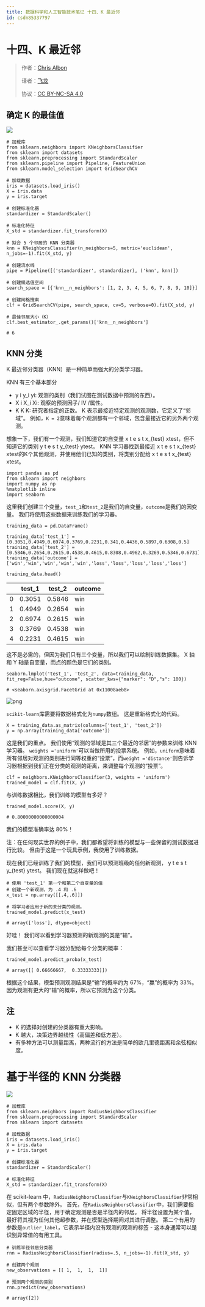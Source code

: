 ```yaml
---
title: 数据科学和人工智能技术笔记 十四、K 最近邻
id: csdn85337797
---
```


# 十四、K 最近邻

> 作者：[Chris Albon](https://chrisalbon.com/)
> 
> 译者：[飞龙](https://github.com/wizardforcel)
> 
> 协议：[CC BY-NC-SA 4.0](http://creativecommons.org/licenses/by-nc-sa/4.0/)

## 确定 K 的最佳值

![](../img/a58e33fc6628e62df599b5f28979a76d.png)

```
# 加载库
from sklearn.neighbors import KNeighborsClassifier
from sklearn import datasets
from sklearn.preprocessing import StandardScaler
from sklearn.pipeline import Pipeline, FeatureUnion
from sklearn.model_selection import GridSearchCV

# 加载数据
iris = datasets.load_iris()
X = iris.data
y = iris.target

# 创建标准化器
standardizer = StandardScaler()

# 标准化特征
X_std = standardizer.fit_transform(X)

# 拟合 5 个邻居的 KNN 分类器
knn = KNeighborsClassifier(n_neighbors=5, metric='euclidean', n_jobs=-1).fit(X_std, y)

# 创建流水线
pipe = Pipeline([('standardizer', standardizer), ('knn', knn)])

# 创建候选值空间
search_space = [{'knn__n_neighbors': [1, 2, 3, 4, 5, 6, 7, 8, 9, 10]}]

# 创建网格搜索
clf = GridSearchCV(pipe, search_space, cv=5, verbose=0).fit(X_std, y)

# 最佳邻居大小（K）
clf.best_estimator_.get_params()['knn__n_neighbors']

# 6 
```

## KNN 分类

K 最近邻分类器（KNN）是一种简单而强大的分类学习器。

KNN 有三个基本部分

*   y i y_i yi​: 观测的类别（我们试图在测试数据中预测的东西）。
*   X i X_i Xi​: 观察的预测因子/ IV /属性。
*   K K K: 研究者指定的正数。 K 表示最接近特定观测的观测数，它定义了“邻域”。 例如，`K = 2`意味着每个观测都有一个邻域，包含最接近它的另外两个观测。

想象一下，我们有一个观测，我们知道它的自变量 x t e s t x_{test} xtest​，但不知道它的类别 y t e s t y_{test} ytest​。 KNN 学习器找到最接近 x t e s t x_{test} xtest​ 的K个其他观测，并使用他们已知的类别，将类别分配给 x t e s t x_{test} xtest​。

```
import pandas as pd
from sklearn import neighbors
import numpy as np
%matplotlib inline  
import seaborn 
```

这里我们创建三个变量，`test_1`和`test_2`是我们的自变量，`outcome`是我们的因变量。 我们将使用这些数据来训练我们的学习器。

```
training_data = pd.DataFrame()

training_data['test_1'] = [0.3051,0.4949,0.6974,0.3769,0.2231,0.341,0.4436,0.5897,0.6308,0.5]
training_data['test_2'] = [0.5846,0.2654,0.2615,0.4538,0.4615,0.8308,0.4962,0.3269,0.5346,0.6731]
training_data['outcome'] = ['win','win','win','win','win','loss','loss','loss','loss','loss']

training_data.head() 
```

|  | test_1 | test_2 | outcome |
| --- | --- | --- | --- |
| 0 | 0.3051 | 0.5846 | win |
| 1 | 0.4949 | 0.2654 | win |
| 2 | 0.6974 | 0.2615 | win |
| 3 | 0.3769 | 0.4538 | win |
| 4 | 0.2231 | 0.4615 | win |

这不是必需的，但因为我们只有三个变量，所以我们可以绘制训练数据集。 X 轴和 Y 轴是自变量，而点的颜色是它们的类别。

```
seaborn.lmplot('test_1', 'test_2', data=training_data, fit_reg=False,hue="outcome", scatter_kws={"marker": "D","s": 100})

# <seaborn.axisgrid.FacetGrid at 0x11008aeb8> 
```

![png](../img/685c1f78ad36446dea3695626906cb60.png)

`scikit-learn`库需要将数据格式化为`numpy`数组。 这是重新格式化的代码。

```
X = training_data.as_matrix(columns=['test_1', 'test_2'])
y = np.array(training_data['outcome']) 
```

这是我们的重点。 我们使用“观测的邻域是其三个最近的邻居”的参数来训练 KNN 学习器。 `weights ='uniform'`可以当做所用的投票系统。 例如，`uniform`意味着所有邻居对观测的类别进行同等权重的“投票”，而`weight ='distance'`则告诉学习器根据到我们正在分类的观测的距离，来调整每个观测的“投票”。

```
clf = neighbors.KNeighborsClassifier(3, weights = 'uniform')
trained_model = clf.fit(X, y) 
```

与训练数据相比，我们训练的模型有多好？

```
trained_model.score(X, y)

# 0.80000000000000004 
```

我们的模型准确率达 80%！

注：在任何现实世界的例子中，我们都希望将训练的模型与一些保留的测试数据进行比较。 但由于这是一个玩具示例，我使用了训练数据。

现在我们已经训练了我们的模型，我们可以预测班级的任何新观测， y t e s t y_{test} ytest​。 我们现在就这样做吧！

```
# 使用 'test_1' 第一个和第二个自变量的值
# 创建一个新观测，为 .4 和 .6
x_test = np.array([[.4,.6]])

# 将学习者应用于新的未分类的观测。
trained_model.predict(x_test)

# array(['loss'], dtype=object) 
```

好哇！ 我们可以看到学习器预测的新观测的类是“输”。

我们甚至可以查看学习器分配给每个分类的概率：

```
trained_model.predict_proba(x_test)

# array([[ 0.66666667,  0.33333333]]) 
```

根据这个结果，模型预测观测结果是“输”的概率约为 67%，“赢”的概率为 33%。 因为观测有更大的“输”的概率，所以它预测为这个分类。

## 注

*   K 的选择对创建的分类器有重大影响。
*   K 越大，决策边界越线性（高偏差和低方差）。
*   有多种方法可以测量距离，两种流行的方法是简单的欧几里德距离和余弦相似度。

# 基于半径的 KNN 分类器

![](../img/9046324561c8ff113e6fcffb4506d78e.png)

```
# 加载库
from sklearn.neighbors import RadiusNeighborsClassifier
from sklearn.preprocessing import StandardScaler
from sklearn import datasets

# 加载数据
iris = datasets.load_iris()
X = iris.data
y = iris.target

# 创建标准化器
standardizer = StandardScaler()

# 标准化特征
X_std = standardizer.fit_transform(X) 
```

在 scikit-learn 中，`RadiusNeighborsClassifier`与`KNeighborsClassifier`非常相似，但有两个参数除外。 首先，在`RadiusNeighborsClassifier`中，我们需要指定固定区域的半径，用于确定观测是否是半径内的邻居。 将半径设置为某个值，最好将其视为任何其他超参数，并在模型选择期间对其进行调整。 第二个有用的参数是`outlier_label`，它表示半径内没有观测的观测的标签 - 这本身通常可以是识别异常值的有用工具。

```
# 训练半径邻居分类器
rnn = RadiusNeighborsClassifier(radius=.5, n_jobs=-1).fit(X_std, y)

# 创建两个观测
new_observations = [[ 1,  1,  1,  1]]

# 预测两个观测的类别
rnn.predict(new_observations)

# array([2]) 
```